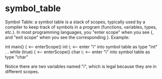 # symbol_table

Symbol Table: a symbol table is a stack of scopes, typically used by a
compiler to keep track of symbols in a program (functions, variables,
types, etc.).  In most programming languages, you "enter scope" when you 
see {, and "exit scope" when you see the corresponding }.  Example:

int main()
{              <-- enterScope()
   int i;      <-- enter "i" into symbol table as type "int"
   .
   .
   while (true)
   {              <-- enterScope()
      char i;     <-- enter "i" into symbol table as type "char"

Notice there are two variables named "i", which is legal because
they are in different scopes.
